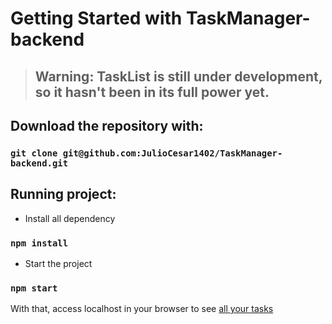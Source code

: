 # Getting Started with TaskManager-backend

> ## Warning: TaskList is still under development, so it hasn't been in its full power yet.

## Download the repository with:
### `git clone git@github.com:JulioCesar1402/TaskManager-backend.git`

## Running project:

- Install all dependency
### `npm install`
- Start the project
### `npm start`

With that, access localhost in your browser to see [all your tasks](http://localhost:3001/tasks)
